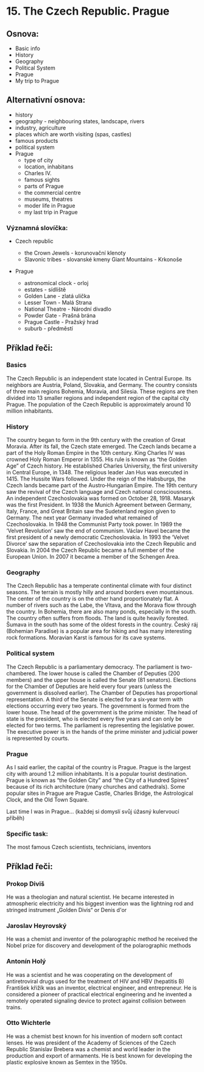 # 15. The Czech Republic. Prague

## Osnova:
- Basic info 
- History 
- Geography 
- Political System 
- Prague 
- My trip to Prague

## Alternativní osnova:

* history
* geography - neighbouring states, landscape, rivers
* industry, agriculture
* places which are worth visiting (spas, castles)
* famous products
* political system
* Prague
  * type of city
  * location, inhabitans
  * Charles IV.
  * famous sights
  * parts of Prague
  * the commercial centre
  * museums, theatres
  * moder life in Prague
  * my last trip in Prague
  
### Významná slovíčka:
* Czech republic 
  * the Crown Jewels - korunovační klenoty 
  * Slavonic tribes - slovanské kmeny
  Giant Mountains - Krkonoše 

* Prague
  * astronomical clock - orloj
  * estates - sídliště
  * Golden Lane - zlatá ulička
  * Lesser Town - Malá Strana
  * National Theatre - Národní divadlo 
  * Powder Gate - Prašná brána 
  * Prague Castle - Pražský hrad 
  * suburb - předměstí 

  
## Příklad řeči:
### Basics

The Czech Republic is an independent state located in Central Europe. Its neighbors are Austria, Poland, Slovakia, and Germany. The country consists of three main regions Bohemia, Moravia, and Silesia. These regions are then divided into 13 smaller regions and independent region of the capital city Prague. The population of the Czech Republic is approximately around 10 million inhabitants. 

### History 

The country began to form in the 9th century with the creation of Great Moravia. After its fall, the Czech state emerged. The Czech lands became a part of the Holy Roman Empire in the 10th century. King Charles IV was crowned Holy Roman Emperor in 1355. His rule is known as “the Golden Age” of Czech history. He established Charles University, the first university in Central Europe, in 1348. The religious leader Jan Hus was executed in 1415. The Hussite Wars followed. Under the reign of the Habsburgs, the Czech lands became part of the Austro‐Hungarian Empire. The 19th century saw the revival of the Czech language and Czech national consciousness. An independent Czechoslovakia was formed on October 28, 1918. Masaryk was the first President. In 1938 the Munich Agreement between Germany, Italy, France, and Great Britain saw the Sudetenland region given to Germany. The next year Germany invaded
what remained of Czechoslovakia. In 1948 the Communist Party took power. In 1989 the ‘Velvet Revolution’ saw the end of communism. Václav Havel became the first president of a newly democratic Czechoslovakia. In 1993 the ‘Velvet Divorce’ saw the separation of Czechoslovakia into the Czech Republic and Slovakia. In 2004 the Czech Republic became a full member of the European Union. In 2007 it became a member of the Schengen Area.

### Geography 

The Czech Republic has a temperate continental climate with four distinct seasons. The terrain is mostly hilly and around borders even mountainous. 
The center of the country is on the other hand proportionately flat. A number of rivers such as the Labe, the Vltava, and the Morava flow through the country. In Bohemia, there are also many ponds, especially in the south. The country often suffers from floods. The land is quite
heavily forested. Šumava in the south has some of the oldest forests in the country. Český ráj (Bohemian Paradise) is a popular area for hiking and has many interesting rock formations. Moravian Karst is famous
for its cave systems.

### Political system 

The Czech Republic is a parliamentary democracy. The parliament is two-chambered. The lower house is called the Chamber of Deputies (200 members)
and the upper house is called the Senate (81 senators). Elections for the Chamber of Deputies are held every four years (unless the government is dissolved
earlier). The Chamber of Deputies has proportional representation. A third of the Senate is elected for a six‐year term with elections occurring every two years. The government is formed from the lower house. The head of the government is the prime minister. The head of state is the president, who is elected every five years and can only be elected for two terms. The parliament is representing the legislative power. The executive power is in the hands of the prime minister and judicial power is represented by courts. 

### Prague
As I said earlier, the capital of the country is Prague. Prague is the largest city with around 1.2 million inhabitants.  It is a popular tourist destination. Prague is known as “the Golden City” and “the City of a Hundred
Spires” because of its rich architecture (many churches
and cathedrals). Some popular sites in Prague are
Prague Castle, Charles Bridge, the Astrological Clock,
and the Old Town Square. 

Last time I was in Prague... (každej si domyslí svůj úžasný kulervoucí příběh) 
  
### Specific task:
The most famous Czech scientists, technicians, inventors

## Příklad řeči: 

### Prokop Diviš 
He was a theologian and natural scientist. He became interested in atmospheric electricity and his biggest invention was the lightning rod and stringed instrument „Golden Divis“ or Denis d'or

### Jaroslav Heyrovský 
He was a chemist and inventor of the polarographic method he received the Nobel prize for discovery and development of the polarographic methods 

### Antonín Holý 
He was a scientist and he was cooperating on the development of antiretroviral drugs used for the treatment of HIV and HBV (hepatitis B)
František křižík was an inventor, electrical engineer, and entrepreneur. He is considered a pioneer of practical electrical engineering and he invented a remotely operated signaling device to protect against collision between trains.

### Otto Wichterle 
He was a chemist best known for his invention of modern soft contact lenses. He was president of the Academy of Sciences of the Czech Republic
Stanislav Brebera was a chemist and world leader in the production and export of armaments. He is best known for developing the plastic explosive known as Semtex in the 1950s.

